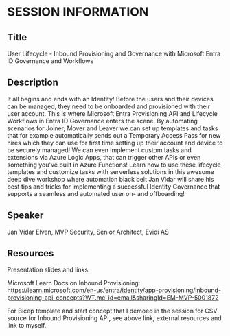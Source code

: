 # SESSION INFORMATION

## Title

User Lifecycle - Inbound Provisioning and Governance with Microsoft Entra ID Governance and Workflows

## Description

It all begins and ends with an Identity! Before the users and their devices can be managed, they need to be onboarded and provisioned with their user account. This is where Microsoft Entra Provisioning API and Lifecycle Workflows in Entra ID Governance enters the scene. By automating scenarios for Joiner, Mover and Leaver we can set up templates and tasks that for example automatically sends out a Temporary Access Pass for new hires which they can use for first time setting up their account and device to be securely managed! We can even implement custom tasks and extensions via Azure Logic Apps, that can trigger other APIs or even something you've built in Azure Functions! Learn how to use these lifecycle templates and customize tasks with serverless solutions in this awesome deep dive workshop where automation black belt Jan Vidar will share his best tips and tricks for implementing a successful Identity Governance that supports a seamless and automated user on- and offboarding!

## Speaker

Jan Vidar Elven, MVP Security, Senior Architect, Evidi AS

## Resources

Presentation slides and links.

Microsoft Learn Docs on Inbound Provisioning: https://learn.microsoft.com/en-us/entra/identity/app-provisioning/inbound-provisioning-api-concepts?WT.mc_id=email&sharingId=EM-MVP-5001872

For Bicep template and start concept that I demoed in the session for CSV source for Inbound Provisioning API, see above link, external resources and link to myself.
